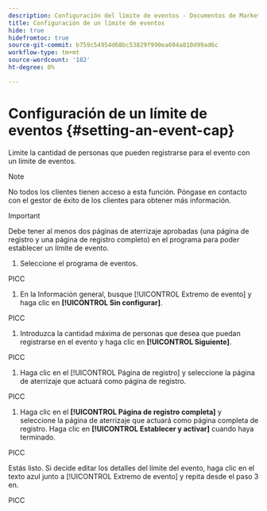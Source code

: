 ```yaml
---
description: Configuración del límite de eventos - Documentos de Marketo - Documentación del producto
title: Configuración de un límite de eventos
hide: true
hidefromtoc: true
source-git-commit: b759c54954d68bc53829f990ea694a810d99ad6c
workflow-type: tm+mt
source-wordcount: '182'
ht-degree: 0%

---
```


# Configuración de un límite de eventos {#setting-an-event-cap}

Limite la cantidad de personas que pueden registrarse para el evento con un límite de eventos.

>[!NOTE]
>
>No todos los clientes tienen acceso a esta función. Póngase en contacto con el gestor de éxito de los clientes para obtener más información.

>[!IMPORTANT]
>Debe tener al menos dos páginas de aterrizaje aprobadas (una página de registro y una página de registro completo) en el programa para poder establecer un límite de evento.

1. Seleccione el programa de eventos.

PICC

1. En la Información general, busque [!UICONTROL Extremo de evento] y haga clic en **[!UICONTROL Sin configurar]**.

PICC

1. Introduzca la cantidad máxima de personas que desea que puedan registrarse en el evento y haga clic en **[!UICONTROL Siguiente]**.

PICC

1. Haga clic en el [!UICONTROL Página de registro] y seleccione la página de aterrizaje que actuará como página de registro.

PICC

1. Haga clic en el **[!UICONTROL Página de registro completa]** y seleccione la página de aterrizaje que actuará como página completa de registro. Haga clic en **[!UICONTROL Establecer y activar]** cuando haya terminado.

PICC

Estás listo. Si decide editar los detalles del límite del evento, haga clic en el texto azul junto a [!UICONTROL Extremo de evento] y repita desde el paso 3 en.

PICC
